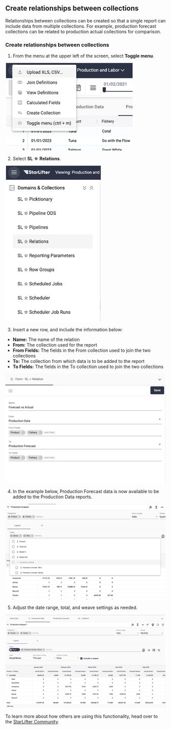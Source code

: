 ## Create relationships between collections

Relationships between collections can be created so that a single report can include data from multiple collections. For example, production forecast collections can be related to production actual collections for comparison.

### Create relationships between collections
1.  From the menu at the upper left of the screen, select **Toggle menu**.

<img src="../assets/tablerelations01.png"  style="width:400px" class="border"></img>

2. Select **SL ☆ Relations**.

<img src="../assets/tablerelations02.png"  style="width:300px" class="border"></img>

3. Insert a new row, and include the information below:
* **Name:** The name of the relation
* **From:** The collection used for the report
* **From Fields:** The fields in the From collection used to join the two collections
* **To:** The collection from which data is to be added to the report
* **To Fields:** The fields in the To collection used to join the two collections

<img src="../assets/tablerelations03.png"  style="width:600px" class="border"></img>

4. In the example below, Production Forecast data is now available to be added to the Production Data reports.

<img src="../assets/tablerelations04.png"  style="width:600px" class="border"></img>

5. Adjust the date range, total, and weave settings as needed.

<img src="../assets/tablerelations05.png"  style="width:800px" class="border"></img>



To learn more about how others are using this functionality, head over to the [StarLifter Community](https://community.starlifter.io).
